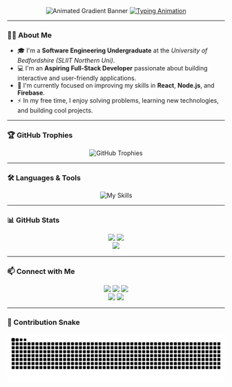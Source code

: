 <div align="center">
  <img src="https://capsule-render.vercel.app/api?type=waving&color=gradient:2D84C7,043263&height=200&section=header&text=V.%20Lambodaran&fontSize=80&descAlignY=65&descAlign=60" alt="Animated Gradient Banner"/>
  <a href="https://github.com/Lambodaran">
    <img src="https://readme-typing-svg.demolab.com?font=Fira+Code&size=24&pause=1000&color=2D84C7&center=true&vCenter=true&width=500&lines=Aspiring+Full-Stack+Developer;React+%7C+Node.js+%7C+Firebase;Problem+Solver+%26+Lifelong+Learner" alt="Typing Animation"/>
  </a>
</div>

---

### 👨‍💻 About Me
- 🎓 I'm a **Software Engineering Undergraduate** at the *University of Bedfordshire (SLIIT Northern Uni)*.
- 💻 I'm an **Aspiring Full-Stack Developer** passionate about building interactive and user-friendly applications.
- 🌱 I'm currently focused on improving my skills in **React**, **Node.js**, and **Firebase**.
- ⚡ In my free time, I enjoy solving problems, learning new technologies, and building cool projects.

---

### 🏆 GitHub Trophies
<p align="center">
  <img src="https://github-profile-trophy.vercel.app/?username=Lambodaran&theme=onedark&margin-w=10&margin-h=10&column=7" alt="GitHub Trophies"/>
</p>

---

### 🛠️ Languages & Tools
<p align="center">
  <img src="https://skillicons.dev/icons?i=java,python,c,cpp,php,js,html,css,react,tailwind,bootstrap,nodejs,firebase,git,mongodb,mysql,vscode" alt="My Skills"/>
</p>

---

### 📊 GitHub Stats
<div align="center">
  <img src="https://github-readme-stats.vercel.app/api?username=Lambodaran&show_icons=true&theme=radical" height="170px"/>
  <img src="https://github-readme-streak-stats.herokuapp.com/?user=Lambodaran&theme=radical" height="170px"/>
  <br>
  <img src="https://github-readme-stats.vercel.app/api/top-langs/?username=Lambodaran&layout=compact&theme=radical" />
</div>

---

### 📫 Connect with Me
<p align="center">
  <a href="https://github.com/Lambodaran"><img src="https://img.shields.io/badge/GitHub-100000?style=for-the-badge&logo=github&logoColor=white"/></a>
  <a href="https://www.linkedin.com/in/lambodaran"><img src="https://img.shields.io/badge/LinkedIn-0077B5?style=for-the-badge&logo=linkedin&logoColor=white"/></a>
  <a href="mailto:vinajagamoorthylambotharan@gmail.com"><img src="https://img.shields.io/badge/Email-D14836?style=for-the-badge&logo=gmail&logoColor=white"/></a>
  <br>
  <a href="https://github.com/Lambodaran?tab=followers"><img src="https://img.shields.io/github/followers/Lambodaran?style=social"/></a>
  <a href="https://github.com/Lambodaran?tab=repositories"><img src="https://img.shields.io/github/stars/Lambodaran?style=social"/></a>
</p>

---

### 🐍 Contribution Snake
<p align="center">
  <img src="https://github.com/Lambodaran/Lambodaran/blob/output/github-contribution-grid-snake.svg" alt="snake animation"/>
</p>
